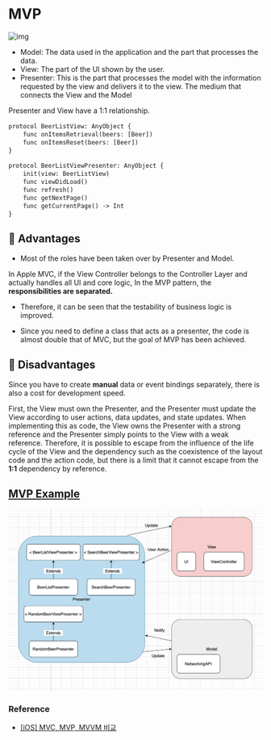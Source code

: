# MVP

![img](https://media.vlpt.us/images/leeyoungwoozz/post/14a4b98c-0a1e-4849-9383-55cad680fca1/%EC%8A%A4%ED%81%AC%EB%A6%B0%EC%83%B7%202020-12-14%20%EC%98%A4%ED%9B%84%2010.43.31.png)

- Model: The data used in the application and the part that processes the data. 
- View: The part of the UI shown by the user. 
- Presenter: This is the part that processes the model with the information requested by the view and delivers it to the view. The medium that connects the View and the Model

Presenter and View have a 1:1 relationship.

```
protocol BeerListView: AnyObject {
    func onItemsRetrieval(beers: [Beer])
    func onItemsReset(beers: [Beer])
}
```

```
protocol BeerListViewPresenter: AnyObject {
    init(view: BeerListView)
    func viewDidLoad()
    func refresh()
    func getNextPage()
    func getCurrentPage() -> Int
}
```





## 🙂 Advantages

- Most of the roles have been taken over by Presenter and Model.

In Apple MVC, if the View Controller belongs to the Controller Layer and actually handles all UI and core logic, In the MVP pattern, the **responsibilities are separated.**

- Therefore, it can be seen that the testability of business logic is improved.

- Since you need to define a class that acts as a presenter, the code is almost double that of MVC, but the goal of MVP has been achieved.

## 🙁 Disadvantages

Since you have to create **manual** data or event bindings separately, there is also a cost for development speed.

First, the View must own the Presenter, and the Presenter must update the View according to user actions, data updates, and state updates. When implementing this as code, the View owns the Presenter with a strong reference and the Presenter simply points to the View with a weak reference. Therefore, it is possible to escape from the influence of the life cycle of the View and the dependency such as the coexistence of the layout code and the action code, but there is a limit that it cannot escape from the **1:1** dependency by reference.



## [MVP Example](https://github.com/Goeun1001/ios-architectures/tree/master/MVP-snapKit)

![MVP](images/MVP.png)

### Reference

- [[iOS] MVC, MVP, MVVM 비교](https://beomy.tistory.com/43)